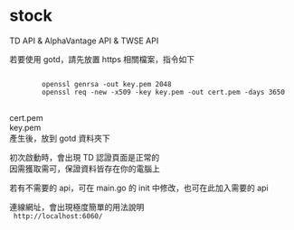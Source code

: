 # stock
TD API &amp; AlphaVantage API &amp; TWSE API

若要使用 gotd，請先放置 https 相關檔案，指令如下<br/>
<pre>
<code>
		openssl genrsa -out key.pem 2048
		openssl req -new -x509 -key key.pem -out cert.pem -days 3650
</code>
</pre>
cert.pem<br/>
key.pem<br/>
產生後，放到 gotd 資料夾下<br/>

初次啟動時，會出現 TD 認證頁面是正常的<br/>
因需獲取需可，保證資料皆存在你的電腦上<br/>

若有不需要的 api，可在 main.go 的 init 中修改，也可在此加入需要的 api<br/>

連線網址，會出現極度簡單的用法說明<br/>
<code>
	http://localhost:6060/
</code>
